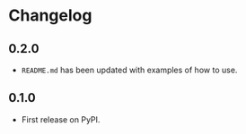 # Changelog

## 0.2.0

  * `README.md` has been updated with examples of how to use.

## 0.1.0

  * First release on PyPI.
